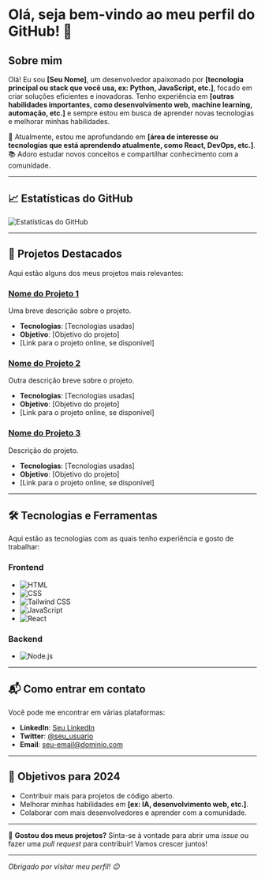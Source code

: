 # Olá, seja bem-vindo ao meu perfil do GitHub! 👋

## Sobre mim

Olá! Eu sou **[Seu Nome]**, um desenvolvedor apaixonado por **[tecnologia principal ou stack que você usa, ex: Python, JavaScript, etc.]**, focado em criar soluções eficientes e inovadoras. Tenho experiência em **[outras habilidades importantes, como desenvolvimento web, machine learning, automação, etc.]** e sempre estou em busca de aprender novas tecnologias e melhorar minhas habilidades.

🚀 Atualmente, estou me aprofundando em **[área de interesse ou tecnologias que está aprendendo atualmente, como React, DevOps, etc.]**.  
📚 Adoro estudar novos conceitos e compartilhar conhecimento com a comunidade.

---

## 📈 Estatísticas do GitHub

![Estatísticas do GitHub](https://github-readme-stats.vercel.app/api?username=seu-usuario&show_icons=true&hide_title=true&count_private=true&theme=tokyonight)

---

## 💼 Projetos Destacados

Aqui estão alguns dos meus projetos mais relevantes:

### [Nome do Projeto 1](link-do-repositorio)
Uma breve descrição sobre o projeto.  
- **Tecnologias**: [Tecnologias usadas]
- **Objetivo**: [Objetivo do projeto]
- [Link para o projeto online, se disponível]

### [Nome do Projeto 2](link-do-repositorio)
Outra descrição breve sobre o projeto.  
- **Tecnologias**: [Tecnologias usadas]
- **Objetivo**: [Objetivo do projeto]
- [Link para o projeto online, se disponível]

### [Nome do Projeto 3](link-do-repositorio)
Descrição do projeto.  
- **Tecnologias**: [Tecnologias usadas]
- **Objetivo**: [Objetivo do projeto]
- [Link para o projeto online, se disponível]

---

## 🛠️ Tecnologias e Ferramentas

Aqui estão as tecnologias com as quais tenho experiência e gosto de trabalhar:

### Frontend

- ![HTML](https://img.shields.io/badge/HTML-5-E34F26?style=flat&logo=html5&logoColor=white)
- ![CSS](https://img.shields.io/badge/CSS-3-1572B6?style=flat&logo=css3&logoColor=white)
- ![Tailwind CSS](https://img.shields.io/badge/Tailwind%20CSS-06B6D4?style=flat&logo=tailwindcss&logoColor=white)
- ![JavaScript](https://img.shields.io/badge/JavaScript-F7DF1E?style=flat&logo=javascript&logoColor=black)
- ![React](https://img.shields.io/badge/React-61DAFB?style=flat&logo=react&logoColor=black)

### Backend

- ![Node.js](https://img.shields.io/badge/Node.js-339933?style=flat&logo=node.js&logoColor=white)

---

## 📬 Como entrar em contato

Você pode me encontrar em várias plataformas:

- **LinkedIn**: [Seu LinkedIn](https://www.linkedin.com/in/seu-linkedin/)
- **Twitter**: [@seu_usuario](https://twitter.com/seu_usuario)
- **Email**: [seu-email@dominio.com](mailto:seu-email@dominio.com)

---

## 🎯 Objetivos para 2024

- Contribuir mais para projetos de código aberto.  
- Melhorar minhas habilidades em **[ex: IA, desenvolvimento web, etc.]**.
- Colaborar com mais desenvolvedores e aprender com a comunidade.

---

🔗 **Gostou dos meus projetos?** Sinta-se à vontade para abrir uma *issue* ou fazer uma *pull request* para contribuir! Vamos crescer juntos!

---

*Obrigado por visitar meu perfil! 😊*

